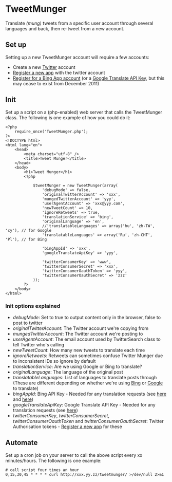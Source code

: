 # TweetMunger

Translate _(mung)_ tweets from a specific user account through several languages and back, then re-tweet from a new account.


## Set up

Setting up a new TweetMunger account will require a few accounts:

  * Create a new [Twitter](http://twitter.com/) account 
  * [Register a new app](https://dev.twitter.com/) with the twitter account
  * [Register for a Bing App account](http://www.bing.com/developers/createapp.aspx) (or a [Google Translate API Key](http://code.google.com/apis/language/translate/v2/getting_started.html), but this may cease to exist from December 2011)


## Init

Set up a script on a (php-enabled) web server that calls the TweetMunger class.  The following is one example of how you could do it:

    <?php 
        require_once('TweetMunger.php');
    ?>
    <!DOCTYPE html>
    <html lang="en">
        <head>
            <meta charset="utf-8" />
            <title>Tweet Munger</title>     
        </head>
        <body>
            <h1>Tweet Munger</h1>
            <?php

                $tweetMunger = new TweetMunger(array(
                    'debugMode' => false,
                    'originalTwitterAccount' => 'xxx',
                    'mungedTwitterAccount' => 'yyy',
                    'userAgentAccount' => 'xxx@yyy.com',
                    'newTweetCount' => 10,
                    'ignoreRetweets' => true,
                    'translationService' => 'bing',
                    'originalLanguage' => 'en',
                    //'translatableLanguages' => array('hu', 'zh-TW', 'cy'), // for Google
                    'translatableLanguages' => array('Ru', 'zh-CHT', 'Pl'), // for Bing

                    'bingAppId' => 'xxx',
                    'googleTranslateApiKey' => 'yyy',

                    'twitterConsumerKey' => 'www',
                    'twitterConsumerSecret' => 'xxx',
                    'twitterConsumerOauthToken' => 'yyy',
                    'twitterConsumerOauthSecret' => 'zzz'
                ));
            ?>
        </body>
    </html>

### Init options explained

  * *debugMode*: Set to true to output content only in the browser, false to post to twitter
  * *originalTwitterAccount*: The Twitter account we're copying from 
  * *mungedTwitterAccount*: The Twitter account we're posting to
  * *userAgentAccount*: The email account used by TwitterSearch class to tell Twitter who's calling
  * *newTweetCount*: How many new tweets to translate each time
  * *ignoreRetweets*: Retweets can sometimes confuse Twitter Munger due to inconsistent IDs so ignore by default
  * *translationService*: Are we using Google or Bing to translate?
  * *originalLanguage*: The language of the original post
  * *translatableLanguages*: List of languages to translate posts through (These are different depending on whether we're using [Bing](http://msdn.microsoft.com/en-us/library/dd877886.aspx) or [Google](http://code.google.com/apis/language/translate/v1/reference.html#LangNameArray) to translate)
  * *bingAppId*: Bing API Key - Needed for any translation requests (see [here](http://msdn.microsoft.com/en-us/library/ff512421.aspx) and [here](http://www.bing.com/developers/createapp.aspx))
  * *googleTranslateApiKey*: Google Translate API Key - Needed for any translation requests (see [here](http://code.google.com/apis/language/translate/v2/getting_started.html))
  * *twitterConsumerKey*, *twitterConsumerSecret*, *twitterConsumerOauthToken* and *twitterConsumerOauthSecret*: Twitter Authorisation tokens -  [Register a new app](https://dev.twitter.com/) for these
  
  
## Automate

Set up a cron job on your server to call the above script every xx minutes/hours.  The following is one example:

    # call script four times an hour
    0,15,30,45 * * * * curl http://xxx.yy.zz/tweetmunger/ >/dev/null 2>&1